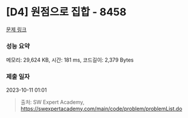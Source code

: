 # [D4] 원점으로 집합 - 8458 

[문제 링크](https://swexpertacademy.com/main/code/problem/problemDetail.do?contestProbId=AWzaq5KKk_ADFAVU) 

### 성능 요약

메모리: 29,624 KB, 시간: 181 ms, 코드길이: 2,379 Bytes

### 제출 일자

2023-10-11 01:01



> 출처: SW Expert Academy, https://swexpertacademy.com/main/code/problem/problemList.do